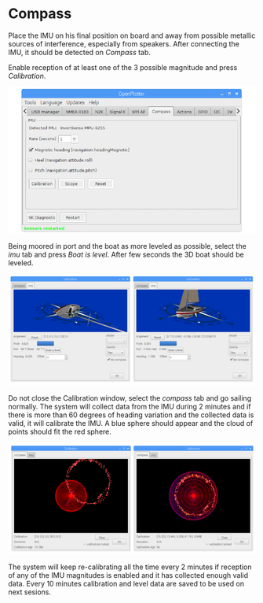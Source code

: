 # Compass

Place the IMU on his final position on board and away from possible metallic sources of interference, especially from speakers. After connecting the IMU, it should be detected on _Compass_ tab.

Enable reception of at least one of the 3 possible magnitude and press _Calibration_.

![](compass.png)

Being moored in port and the boat as more leveled as possible, select the _imu_ tab and press _Boat is level_. After few seconds the 3D boat should be leveled.

![](imu_level.png)

Do not close the Calibration window, select the _compass_ tab and go sailing normally. The system will collect data from the IMU during 2 minutes and if there is more than 60 degrees of heading variation and the collected data is valid, it will calibrate the IMU. A blue sphere should appear and the cloud of points should fit the red sphere.

![](imu_calibration.png)

The system will keep re-calibrating all the time every 2 minutes if reception of any of the IMU magnitudes is enabled and it has collected enough valid data. Every 10 minutes calibration and level data are saved to be used on next sesions.